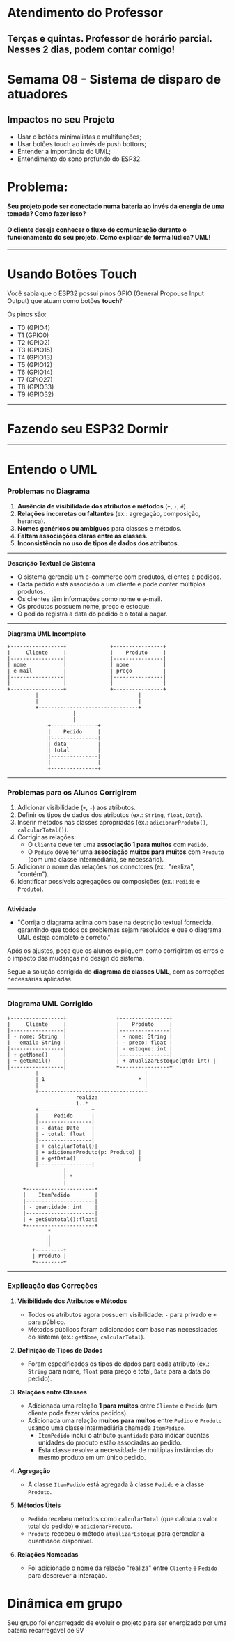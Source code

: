 # Atendimento do Professor

## Terças e quintas. Professor de horário parcial. Nesses 2 dias, podem contar comigo!

# Semama 08 - Sistema de disparo de atuadores

## Impactos no seu Projeto

* Usar o botões minimalistas e multifunções;
* Usar botões touch ao invés de push bottons;
* Entender a importância do UML;
* Entendimento do sono profundo do ESP32.

# Problema:

#### Seu projeto pode ser conectado numa bateria ao invés da energia de uma tomada? Como fazer isso?

#### O cliente deseja conhecer o fluxo de comunicação durante o funcionamento do seu projeto. Como explicar de forma lúdica? UML!

---
# Usando Botões Touch

Você sabia que o ESP32 possui pinos GPIO (General Propouse Input Output) que atuam como botões **touch**? 

Os pinos são:

* T0 (GPIO4)
* T1 (GPIO0)
* T2 (GPIO2)
* T3 (GPIO15)
* T4 (GPIO13)
* T5 (GPIO12)
* T6 (GPIO14)
* T7 (GPIO27)
* T8 (GPIO33)
* T9 (GPIO32)

---
# Fazendo seu ESP32 Dormir


---
# Entendo o UML



### Problemas no Diagrama
1. **Ausência de visibilidade dos atributos e métodos** (`+`, `-`, `#`).
2. **Relações incorretas ou faltantes** (ex.: agregação, composição, herança).
3. **Nomes genéricos ou ambíguos** para classes e métodos.
4. **Faltam associações claras entre as classes**.
5. **Inconsistência no uso de tipos de dados dos atributos**.

---

**Descrição Textual do Sistema**
- O sistema gerencia um e-commerce com produtos, clientes e pedidos.
- Cada pedido está associado a um cliente e pode conter múltiplos produtos.
- Os clientes têm informações como nome e e-mail.
- Os produtos possuem nome, preço e estoque.
- O pedido registra a data do pedido e o total a pagar.

---

**Diagrama UML Incompleto**
```
+-----------------+              +----------------+
|     Cliente     |              |    Produto     |
|-----------------|              |----------------|
| nome            |              | nome           |
| e-mail          |              | preço          |
|-----------------|              |----------------|
|                 |              |                |
+-----------------+              +----------------+
         |                                |
         |                                |
         +--------------------------------+
                     |
                     |
             +---------------+
             |    Pedido     |
             |---------------|
             | data          |
             | total         |
             |---------------|
             |               |
             +---------------+
```

---

### Problemas para os Alunos Corrigirem
1. Adicionar visibilidade (`+`, `-`) aos atributos.
2. Definir os tipos de dados dos atributos (ex.: `String`, `float`, `Date`).
3. Inserir métodos nas classes apropriadas (ex.: `adicionarProduto()`, `calcularTotal()`).
4. Corrigir as relações:
   - O `Cliente` deve ter uma **associação 1 para muitos** com `Pedido`.
   - O `Pedido` deve ter uma **associação muitos para muitos** com `Produto` (com uma classe intermediária, se necessário).
5. Adicionar o nome das relações nos conectores (ex.: "realiza", "contém").
6. Identificar possíveis agregações ou composições (ex.: `Pedido` e `Produto`).

---

**Atividade**
- "Corrija o diagrama acima com base na descrição textual fornecida, garantindo que todos os problemas sejam resolvidos e que o diagrama UML esteja completo e correto." 

Após os ajustes, peça que os alunos expliquem como corrigiram os erros e o impacto das mudanças no design do sistema.





Segue a solução corrigida do **diagrama de classes UML**, com as correções necessárias aplicadas.

---

### **Diagrama UML Corrigido**
```
+-----------------+                +----------------+
|     Cliente     |                |    Produto     |
|-----------------|                |----------------|
| - nome: String  |                | - nome: String |
| - email: String |                | - preco: float |
|-----------------|                | - estoque: int |
| + getNome()     |                |----------------|
| + getEmail()    |                | + atualizarEstoque(qtd: int) |
|-----------------|                +----------------+
         |                                  |
         | 1                              * |
         |                                  |
         +----------------------------------+
                      realiza
                      1..*  
         +-----------------+
         |     Pedido      |
         |-----------------|
         | - data: Date    |
         | - total: float  |
         |-----------------|
         | + calcularTotal()|
         | + adicionarProduto(p: Produto) |
         | + getData()                    |
         |-----------------|
                  |
                  | *
                  |
     +----------------------+
     |    ItemPedido        |
     |----------------------|
     | - quantidade: int    |
     |----------------------|
     | + getSubtotal():float|
     +----------------------+
             *
             |
             |
        +---------+
        | Produto |
        +---------+
```

---

### **Explicação das Correções**

1. **Visibilidade dos Atributos e Métodos**
   - Todos os atributos agora possuem visibilidade: `-` para privado e `+` para público.
   - Métodos públicos foram adicionados com base nas necessidades do sistema (ex.: `getNome`, `calcularTotal`).

2. **Definição de Tipos de Dados**
   - Foram especificados os tipos de dados para cada atributo (ex.: `String` para nome, `float` para preço e total, `Date` para a data do pedido).

3. **Relações entre Classes**
   - Adicionada uma relação **1 para muitos** entre `Cliente` e `Pedido` (um cliente pode fazer vários pedidos).
   - Adicionada uma relação **muitos para muitos** entre `Pedido` e `Produto` usando uma classe intermediária chamada `ItemPedido`.
     - `ItemPedido` inclui o atributo `quantidade` para indicar quantas unidades do produto estão associadas ao pedido.
     - Esta classe resolve a necessidade de múltiplas instâncias do mesmo produto em um único pedido.

4. **Agregação**
   - A classe `ItemPedido` está agregada à classe `Pedido` e à classe `Produto`.

5. **Métodos Úteis**
   - `Pedido` recebeu métodos como `calcularTotal` (que calcula o valor total do pedido) e `adicionarProduto`.
   - `Produto` recebeu o método `atualizarEstoque` para gerenciar a quantidade disponível.

6. **Relações Nomeadas**
   - Foi adicionado o nome da relação "realiza" entre `Cliente` e `Pedido` para descrever a interação.


# Dinâmica em grupo

Seu grupo foi encarregado de evoluir o projeto para ser energizado por uma bateria recarregável de 9V
